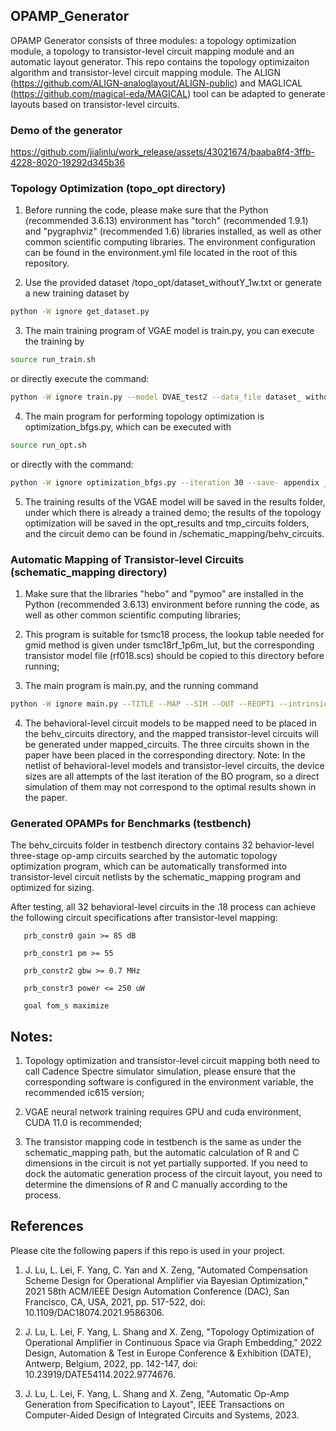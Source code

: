 ## OPAMP_Generator

OPAMP Generator consists of three modules: a topology optimization module, a topology to transistor-level circuit mapping module and an automatic layout generator. 
This repo contains the topology optimizaiton algorithm and transistor-level circuit mapping module. The ALIGN (https://github.com/ALIGN-analoglayout/ALIGN-public) and MAGLICAL (https://github.com/magical-eda/MAGICAL) tool can be adapted to generate layouts based on transistor-level circuits. 

### Demo of the generator

https://github.com/jialinlu/work_release/assets/43021674/baaba8f4-3ffb-4228-8020-19292d345b36

### Topology Optimization (topo_opt directory)

1. Before running the code, please make sure that the Python (recommended 3.6.13) environment has "torch" (recommended 1.9.1) and "pygraphviz" (recommended 1.6) libraries installed, as well as other common scientific computing libraries. The environment configuration can be found in the environment.yml file located in the root of this repository.

2. Use the provided dataset /topo_opt/dataset_withoutY_1w.txt or generate a new training dataset by
```bash
python -W ignore get_dataset.py
```

3. The main training program of VGAE model is train.py, you can execute the training by
```bash
source run_train.sh
```
or directly execute the command: 
```bash
python -W ignore train.py --model DVAE_test2 --data_file dataset_ withoutY_1w --batch_size 16 --save-appendix _1w --lr 1e-5 --gpu 1
```

4. The main program for performing topology optimization is optimization_bfgs.py, which can be executed with
```bash
source run_opt.sh
```
or directly with the command: 
```bash
python -W ignore optimization_bfgs.py --iteration 30 --save- appendix _Bfgs_exp1_bound15 --nz 10 --which_gp sklearn --load_model_path _nz10_1w_demo --load_model_name 400 --emb_bound 15 --bfgs_time 200 -- samping_ratio 0.0001 --gpu 3
```

5. The training results of the VGAE model will be saved in the results folder, under which there is already a trained demo; the results of the topology optimization will be saved in the opt_results and tmp_circuits folders, and the circuit demo can be found in /schematic_mapping/behv_circuits.

### Automatic Mapping of Transistor-level Circuits (schematic_mapping directory)

1. Make sure that the libraries "hebo" and "pymoo" are installed in the Python (recommended 3.6.13) environment before running the code, as well as other common scientific computing libraries;

2. This program is suitable for tsmc18 process, the lookup table needed for gmid method is given under tsmc18rf_1p6m_lut, but the corresponding transistor model file (rf018.scs) should be copied to this directory before running;

3. The main program is main.py, and the running command
```bash
python -W ignore main.py --TITLE --MAP --SIM --OUT --REOPT1 --intrinsic_gain_times 1
```

4. The behavioral-level circuit models to be mapped need to be placed in the behv_circuits directory, and the mapped transistor-level circuits will be generated under mapped_circuits. The three circuits shown in the paper have been placed in the corresponding directory.
Note: In the netlist of behavioral-level models and transistor-level circuits, the device sizes are all attempts of the last iteration of the BO program, so a direct simulation of them may not correspond to the optimal results shown in the paper.

### Generated OPAMPs for Benchmarks (testbench)

The behv_circuits folder in testbench directory contains 32 behavior-level three-stage op-amp circuits searched by the automatic topology optimization program, which can be automatically transformed into transistor-level circuit netlists by the schematic_mapping program and optimized for sizing.

After testing, all 32 behavioral-level circuits in the .18 process can achieve the following circuit specifications after transistor-level mapping:

       prb_constr0 gain >= 85 dB    

       prb_constr1 pm >= 55        

       prb_constr2 gbw >= 0.7 MHz   

       prb_constr3 power <= 250 uW    

       goal fom_s maximize     

## Notes:

1. Topology optimization and transistor-level circuit mapping both need to call Cadence Spectre simulator simulation, please ensure that the corresponding software is configured in the environment variable, the recommended ic615 version;

2. VGAE neural network training requires GPU and cuda environment, CUDA 11.0 is recommended;

3. The transistor mapping code in testbench is the same as under the schematic_mapping path, but the automatic calculation of R and C dimensions in the circuit is not yet partially supported. If you need to dock the automatic generation process of the circuit layout, you need to determine the dimensions of R and C manually according to the process.

## References
Please cite the following papers if this repo is used in your project. 

1. J. Lu, L. Lei, F. Yang, C. Yan and X. Zeng, "Automated Compensation Scheme Design for Operational Amplifier via Bayesian Optimization," 2021 58th ACM/IEEE Design Automation Conference (DAC), San Francisco, CA, USA, 2021, pp. 517-522, doi: 10.1109/DAC18074.2021.9586306.

2. J. Lu, L. Lei, F. Yang, L. Shang and X. Zeng, "Topology Optimization of Operational Amplifier in Continuous Space via Graph Embedding," 2022 Design, Automation & Test in Europe Conference & Exhibition (DATE), Antwerp, Belgium, 2022, pp. 142-147, doi: 10.23919/DATE54114.2022.9774676.

3. J. Lu, L. Lei, F. Yang, L. Shang and X. Zeng, "Automatic Op-Amp Generation from Specification to Layout", IEEE Transactions on Computer-Aided Design of Integrated Circuits and Systems, 2023.
